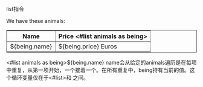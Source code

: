 list指令
<p>We have these animals:
<table border=1>
<tr><th>Name<th>Price
<#list animals as being>
<tr><td>${being.name}<td>${being.price} Euros
</#list>
</table>
<#list animals as being>${being.name}</#list>
name会从给定的animals遍历是在每项中重复，从第一项开始，一个接着一个。在所有重复中，being持有当前的值。这个循环变量仅在于<#list>和
</#list>之间。
